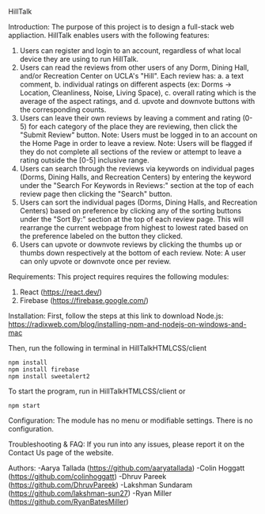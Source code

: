 HillTalk

Introduction: 
The purpose of this project is to design a full-stack web appliaction. HillTalk enables users with the following features:
1. Users can register and login to an account, regardless of what local device they are using to run HillTalk.
2. Users can read the reviews from other users of any Dorm, Dining Hall, and/or Recreation Center on UCLA's "Hill". Each review has:
    a. a text comment, 
    b. individual ratings on different aspects (ex: Dorms -> Location, Cleanliness, Noise, Living Space), 
    c. overall rating which is the average of the aspect ratings, and 
    d. upvote and downvote buttons with the corresponding counts.
3. Users can leave their own reviews by leaving a comment and rating (0-5) for each category of the place they are reviewing, then click the "Submit Review" button. 
    Note: Users must be logged in to an account on the Home Page in order to leave a review. 
    Note: Users will be flagged if they do not complete all sections of the review or attempt to leave a rating outside the [0-5] inclusive range.
4. Users can search through the reviews via keywords on individual pages (Dorms, Dining Halls, and Recreation Centers) by entering the keyword under the "Search For Keywords in Reviews:" section at the top of each review page then clicking the "Search" button.
5. Users can sort the individual pages (Dorms, Dining Halls, and Recreation Centers) based on preference by clicking any of the sorting buttons under the "Sort By:" section at the top of each review page. This will rearrange the current webpage from highest to lowest rated based on the preference labeled on the button they clicked.
6. Users can upvote or downvote reviews by clicking the thumbs up or thumbs down respectively at the bottom of each review.
    Note: A user can only upvote or downvote once per review.

Requirements:
This project requires requires the following modules:
1. React (https://react.dev/)
2. Firebase (https://firebase.google.com/)

Installation:
First, follow the steps at this link to download Node.js:
https://radixweb.com/blog/installing-npm-and-nodejs-on-windows-and-mac

Then, run the following in terminal in HillTalkHTMLCSS/client

    npm install
    npm install firebase
    npm install sweetalert2

To start the program, run in HillTalkHTMLCSS/client or 

    npm start

Configuration:
The module has no menu or modifiable settings. There is no configuration.

Troubleshooting & FAQ:
If you run into any issues, please report it on the Contact Us page of the website.

Authors:
-Aarya Tallada (https://github.com/aaryatallada)
-Colin Hoggatt (https://github.com/colinhoggatt)
-Dhruv Pareek (https://github.com/DhruvPareek)
-Lakshman Sundaram (https://github.com/lakshman-sun27)
-Ryan Miller (https://github.com/RyanBatesMiller)
